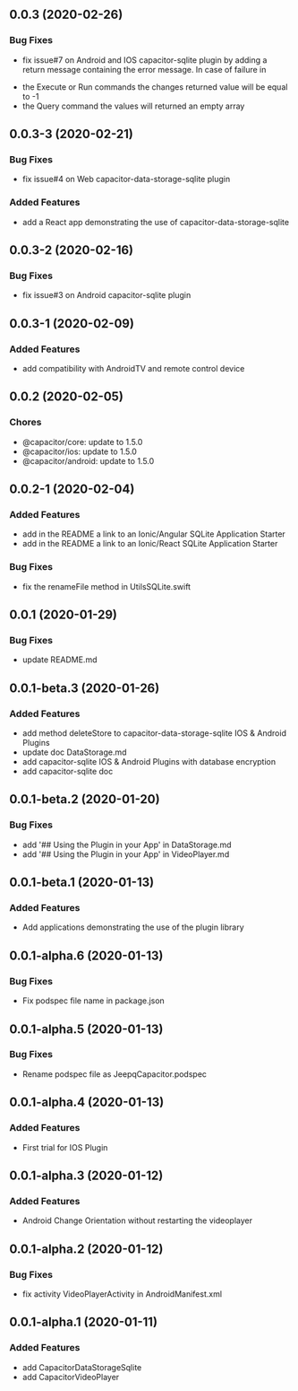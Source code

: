 ## 0.0.3 (2020-02-26)

### Bug Fixes

* fix issue#7 on Android and IOS capacitor-sqlite plugin by adding a return message containing the error message. 
In case of failure in 
 - the Execute or Run commands the changes returned value will be equal to -1
 - the Query command the values will returned an empty array


## 0.0.3-3 (2020-02-21)

### Bug Fixes

* fix issue#4 on Web capacitor-data-storage-sqlite plugin

### Added Features

* add a React app demonstrating the use of capacitor-data-storage-sqlite

## 0.0.3-2 (2020-02-16)

### Bug Fixes

* fix issue#3 on Android capacitor-sqlite plugin


## 0.0.3-1 (2020-02-09)

### Added Features

* add compatibility with AndroidTV and remote control device

## 0.0.2 (2020-02-05)

### Chores
* @capacitor/core: update to 1.5.0 
* @capacitor/ios: update to 1.5.0 
* @capacitor/android: update to 1.5.0 

## 0.0.2-1 (2020-02-04)

### Added Features

* add in the README a link to an Ionic/Angular SQLite Application Starter
* add in the README a link to an Ionic/React SQLite Application Starter

### Bug Fixes

* fix the renameFile method in UtilsSQLite.swift

## 0.0.1 (2020-01-29)

### Bug Fixes

* update README.md


## 0.0.1-beta.3 (2020-01-26)

### Added Features

* add method deleteStore to capacitor-data-storage-sqlite IOS & Android Plugins
* update doc DataStorage.md
* add capacitor-sqlite IOS & Android Plugins with database encryption
* add capacitor-sqlite doc 

## 0.0.1-beta.2 (2020-01-20)

### Bug Fixes

* add '## Using the Plugin in your App' in DataStorage.md
* add '## Using the Plugin in your App' in VideoPlayer.md

## 0.0.1-beta.1 (2020-01-13)

### Added Features

* Add applications demonstrating the use of the plugin library

## 0.0.1-alpha.6 (2020-01-13)

### Bug Fixes

* Fix podspec file name in package.json

## 0.0.1-alpha.5 (2020-01-13)

### Bug Fixes

* Rename podspec file as JeepqCapacitor.podspec

## 0.0.1-alpha.4 (2020-01-13)

### Added Features

* First trial for IOS Plugin

## 0.0.1-alpha.3 (2020-01-12)

### Added Features

* Android Change Orientation without restarting the videoplayer

## 0.0.1-alpha.2 (2020-01-12)

### Bug Fixes

* fix activity VideoPlayerActivity in AndroidManifest.xml

## 0.0.1-alpha.1 (2020-01-11)

### Added Features

* add CapacitorDataStorageSqlite
* add CapacitorVideoPlayer

